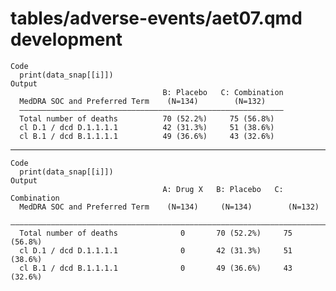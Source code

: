 # tables/adverse-events/aet07.qmd development

    Code
      print(data_snap[[i]])
    Output
                                      B: Placebo   C: Combination
      MedDRA SOC and Preferred Term    (N=134)        (N=132)    
      ———————————————————————————————————————————————————————————
      Total number of deaths          70 (52.2%)     75 (56.8%)  
      cl D.1 / dcd D.1.1.1.1          42 (31.3%)     51 (38.6%)  
      cl B.1 / dcd B.1.1.1.1          49 (36.6%)     43 (32.6%)  

---

    Code
      print(data_snap[[i]])
    Output
                                      A: Drug X   B: Placebo   C: Combination
      MedDRA SOC and Preferred Term    (N=134)     (N=134)        (N=132)    
      ———————————————————————————————————————————————————————————————————————
      Total number of deaths              0       70 (52.2%)     75 (56.8%)  
      cl D.1 / dcd D.1.1.1.1              0       42 (31.3%)     51 (38.6%)  
      cl B.1 / dcd B.1.1.1.1              0       49 (36.6%)     43 (32.6%)  

